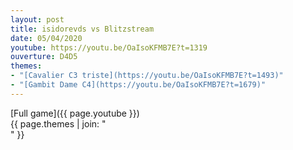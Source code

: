 ```yaml
---
layout: post
title: isidorevds vs Blitzstream
date: 05/04/2020
youtube: https://youtu.be/OaIsoKFMB7E?t=1319
ouverture: D4D5
themes:
- "[Cavalier C3 triste](https://youtu.be/OaIsoKFMB7E?t=1493)"
- "[Gambit Dame C4](https://youtu.be/OaIsoKFMB7E?t=1679)"
---
```


[Full game]({{ page.youtube }})  
{{ page.themes | join: " <br> " }}



